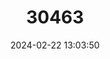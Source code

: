 ---
title: "30463"
category: "Coprosma pyrifolia"
draft: false
date: 2024-02-22 13:03:50
languages:
  Spanish; Castilian: ["Peralillo"]
---